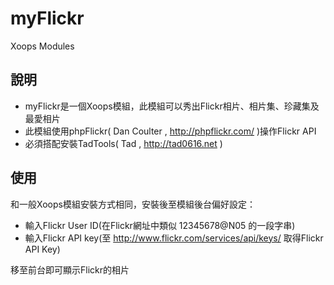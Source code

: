 myFlickr
========

Xoops Modules

## 說明
* myFlickr是一個Xoops模組，此模組可以秀出Flickr相片、相片集、珍藏集及最愛相片
* 此模組使用phpFlickr( Dan Coulter , http://phpflickr.com/ )操作Flickr API
* 必須搭配安裝TadTools( Tad , http://tad0616.net )

## 使用
和一般Xoops模組安裝方式相同，安裝後至模組後台偏好設定：
* 輸入Flickr User ID(在Flickr網址中類似 12345678@N05 的一段字串)
* 輸入Flickr API key(至 http://www.flickr.com/services/api/keys/ 取得Flickr API Key)

移至前台即可顯示Flickr的相片

